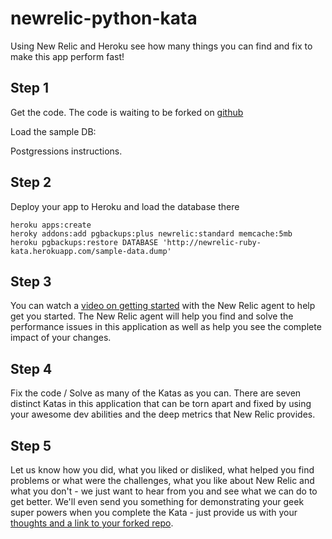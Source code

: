 newrelic-python-kata
==================

Using New Relic and Heroku see how many things you can find and fix to make this app perform fast!

Step 1
-------
Get the code. The code is waiting to be forked on [github](https://github.com/newrelic/newrelic-python-kata)

Load the sample DB: 

Postgressions instructions.

Step 2
-------
Deploy your app to Heroku and load the database there

    heroku apps:create
    heroky addons:add pgbackups:plus newrelic:standard memcache:5mb
    heroku pgbackups:restore DATABASE 'http://newrelic-ruby-kata.herokuapp.com/sample-data.dump'


Step 3
-------
You can watch a [video on getting started](http://newrelic.com/resources/training) with the New Relic agent to help get you started. The New Relic agent will help you find and solve the performance issues in this application as well as help you see the complete impact of your changes.

Step 4
-------
Fix the code / Solve as many of the Katas as you can. There are seven distinct Katas in this application that can be torn apart and fixed by using your awesome dev abilities and the deep metrics that New Relic provides.

Step 5
-------
Let us know how you did, what you liked or disliked, what helped you find problems or what were the challenges, what you like about New Relic and what you don't - we just want to hear from you and see what we can do to get better. We'll even send you something for demonstrating your geek super powers when you complete the Kata - just provide us with your [thoughts and a link to your forked repo](https://support.newrelic.com/home).
